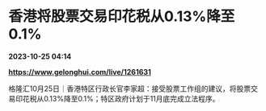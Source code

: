 # 香港将股票交易印花税从0.13%降至0.1%

**2023-10-25 04:14**

**https://www.gelonghui.com/live/1261631**

格隆汇10月25日｜香港特区行政长官李家超：接受股票工作组的建议，将股票交易印花税从0.13%降至0.1%；特区政府计划于11月底完成立法程序。